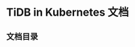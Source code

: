 # TiDB in Kubernetes 文档

<!-- markdownlint-disable MD007 -->
<!-- markdownlint-disable MD032 -->

## 文档目录